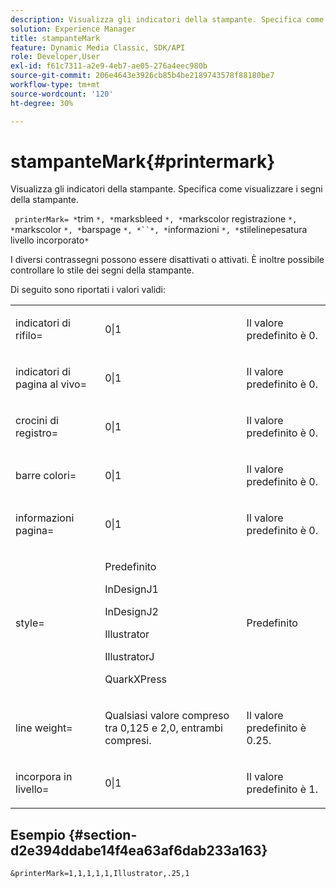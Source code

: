 ```yaml
---
description: Visualizza gli indicatori della stampante. Specifica come visualizzare i segni della stampante.
solution: Experience Manager
title: stampanteMark
feature: Dynamic Media Classic, SDK/API
role: Developer,User
exl-id: f61c7311-a2e9-4eb7-ae05-276a4eec980b
source-git-commit: 206e4643e3926cb85b4be2189743578f88180be7
workflow-type: tm+mt
source-wordcount: '120'
ht-degree: 30%

---
```


# stampanteMark{#printermark}

Visualizza gli indicatori della stampante. Specifica come visualizzare i segni della stampante.

` printerMark= *`trim `*, *`marksbleed `*, *`markscolor registrazione `*, *`markscolor `*, *`barspage `*, *``*, *`informazioni `*, *`stilelinepesatura livello incorporato`*`

I diversi contrassegni possono essere disattivati o attivati. È inoltre possibile controllare lo stile dei segni della stampante.

Di seguito sono riportati i valori validi:

<table id="simpletable_C84560940CAC46D8BE9D0EFEE5EBF323"> 
 <tr class="strow"> 
  <td class="stentry"> <p>indicatori di rifilo= </p></td> 
  <td class="stentry"> <p>0|1 </p></td> 
  <td class="stentry"> <p>Il valore predefinito è 0. </p></td> 
 </tr> 
 <tr class="strow"> 
  <td class="stentry"> <p>indicatori di pagina al vivo= </p></td> 
  <td class="stentry"> <p>0|1 </p></td> 
  <td class="stentry"> <p>Il valore predefinito è 0. </p></td> 
 </tr> 
 <tr class="strow"> 
  <td class="stentry"> <p>crocini di registro= </p></td> 
  <td class="stentry"> <p>0|1 </p></td> 
  <td class="stentry"> <p>Il valore predefinito è 0. </p></td> 
 </tr> 
 <tr class="strow"> 
  <td class="stentry"> <p>barre colori= </p></td> 
  <td class="stentry"> <p>0|1 </p></td> 
  <td class="stentry"> <p>Il valore predefinito è 0. </p></td> 
 </tr> 
 <tr class="strow"> 
  <td class="stentry"> <p>informazioni pagina= </p></td> 
  <td class="stentry"> <p>0|1 </p></td> 
  <td class="stentry"> <p>Il valore predefinito è 0. </p></td> 
 </tr> 
 <tr class="strow"> 
  <td class="stentry"> <p>style= </p></td> 
  <td class="stentry"> <p>Predefinito </p> <p>InDesignJ1 </p> <p>InDesignJ2 </p> <p>Illustrator </p> <p>IllustratorJ </p> <p>QuarkXPress </p> </td> 
  <td class="stentry"> <p>Predefinito </p></td> 
 </tr> 
 <tr class="strow"> 
  <td class="stentry"> <p>line weight= </p></td> 
  <td class="stentry"> <p>Qualsiasi valore compreso tra 0,125 e 2,0, entrambi compresi. </p></td> 
  <td class="stentry"> <p>Il valore predefinito è 0.25. </p></td> 
 </tr> 
 <tr class="strow"> 
  <td class="stentry"> <p>incorpora in livello= </p></td> 
  <td class="stentry"> <p>0|1 </p></td> 
  <td class="stentry"> <p>Il valore predefinito è 1. </p></td> 
 </tr> 
</table>

## Esempio {#section-d2e394ddabe14f4ea63af6dab233a163}

`&printerMark=1,1,1,1,1,Illustrator,.25,1`
